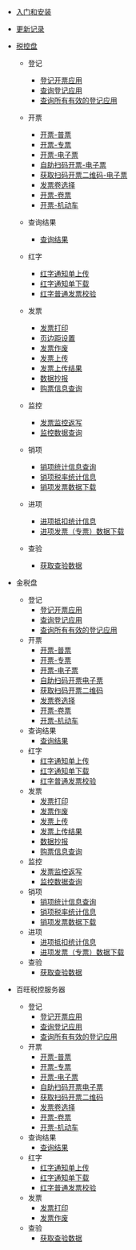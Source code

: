 * [入门和安装]()
* [更新记录](CHANGELOG)
* [税控盘](http://fpfw2.aiee.fun:6677/fpfw2/test/mnkp)
  * 登记
    * [登记开票应用](税控盘/登记/登记开票应用-税控盘.md)
	* [查询登记应用](税控盘/登记/查询登记应用-税控盘.md)
	* [查询所有有效的登记应用](税控盘/登记/查询所有有效的登记应用-税控盘.md)
  * 开票
    * [开票-普票](税控盘/开票/普票开具-税控盘.md)
    * [开票-专票](税控盘/开票/专票开具-税控盘.md)
    * [开票-电子票](税控盘/开票/电票开具-税控盘.md)
    * [自助扫码开票-电子票](税控盘/开票/自助扫码开票-税控盘.md)
    * [获取扫码开票二维码-电子票](税控盘/开票/获取扫码开票二维码-税控盘.md)
    * [发票卷选择](税控盘/开票/发票卷选择-税控盘.md)
    * [开票-卷票](税控盘/开票/卷票开具-税控盘.md)
    * [开票-机动车](税控盘/开票/开票机动车-税控盘.md)
  * 查询结果
	* [查询结果](税控盘/查询结果/查询结果-税控盘.md)
  * 红字
	* [红字通知单上传](税控盘/红字/红字通知单上传-税控盘.md)
	* [红字通知单下载](税控盘/红字/红字通知单下载-税控盘.md)
	* [红字普通发票校验](税控盘/红字/红字普通发票校验-税控盘.md)
  * 发票
	* [发票打印](税控盘/发票/发票打印-税控盘.md)
	* [页边距设置](税控盘/发票/页边距设置-税控盘.md)
	* [发票作废](税控盘/发票/发票作废-税控盘.md)
	* [发票上传](税控盘/发票/发票上传-税控盘.md)
	* [发票上传结果](税控盘/发票/发票上传结果-税控盘.md)
	* [数据抄报](税控盘/发票/数据抄报-税控盘.md)
	* [购票信息查询](税控盘/发票/购票信息查询-税控盘.md)
  * 监控	
    * [发票监控返写](税控盘/监控/发票监控返写-税控盘.md)
    * [监控数据查询](税控盘/监控/监控数据查询-税控盘.md)
  * 销项
    * [销项统计信息查询](税控盘/销项/销项统计信息查询-税控盘.md)
    * [销项税率统计信息](税控盘/销项/销项税率统计信息-税控盘.md)
    * [销项发票数据下载](税控盘/销项/销项发票数据下载-税控盘.md)
	
  * 进项
	* [进项抵扣统计信息](税控盘/进项/进项抵扣统计信息-税控盘.md)
	* [进项发票（专票）数据下载](税控盘/进项/进项发票（专票）数据下载-税控盘.md)
  * 查验
	* [获取查验数据](税控盘/查验/获取查验数据-税控盘.md)
	
	
	
* 金税盘
  * 登记
	* [登记开票应用](金税盘/登记/登记开票应用-金税盘.md)
	* [查询登记应用](金税盘/登记/查询登记应用-金税盘.md)
	* [查询所有有效的登记应用](金税盘/登记/查询所有有效的登记应用-金税盘.md)
  * 开票
    * [开票-普票](金税盘/开票/开票-普票-金税盘.md)
    * [开票-专票](金税盘/开票/开票-专票-金税盘.md)
    * [开票-电子票](金税盘/开票/开票-电子票-金税盘.md)
    * [自助扫码开票电子票](金税盘/开票/自助扫码开票电子票-金税盘.md)
    * [获取扫码开票二维码](金税盘/开票/获取扫码开票二维码-金税盘.md)
    * [发票卷选择](金税盘/开票/发票卷选择-金税盘.md)
    * [开票-卷票](金税盘/开票/开票-卷票-金税盘.md)
    * [开票-机动车](金税盘/开票/开票-机动车-金税盘.md)
  * 查询结果
    * [查询结果](金税盘/查询结果/查询结果-金税盘.md)
  * 红字
	* [红字通知单上传](金税盘/红字/红字通知单上传-金税盘.md)
	* [红字通知单下载](金税盘/红字/红字通知单下载-金税盘.md)
	* [红字普通发票校验](金税盘/红字/红字普通发票校验-金税盘.md)	
  * 发票
	* [发票打印](金税盘/发票/发票打印-金税盘.md)
	* [发票作废](金税盘/发票/发票作废-金税盘.md)
	* [发票上传](金税盘/发票/发票上传-金税盘.md)
	* [发票上传结果](金税盘/发票/发票上传结果-金税盘.md)
	* [数据抄报](金税盘/发票/数据抄报-金税盘.md)
	* [购票信息查询](金税盘/发票/购票信息查询-金税盘.md)
  * 监控
	* [发票监控返写](金税盘/监控/发票监控返写-金税盘.md)
    * [监控数据查询](金税盘/监控/监控数据查询-金税盘.md)
  * 销项
    * [销项统计信息查询](金税盘/销项/销项统计信息查询-金税盘.md)
    * [销项税率统计信息](金税盘/销项/销项税率统计信息-金税盘.md)
    * [销项发票数据下载](金税盘/销项/销项发票数据下载-金税盘.md)
  * 进项
	* [进项抵扣统计信息](金税盘/进项/进项抵扣统计信息-金税盘.md)
	* [进项发票（专票）数据下载](金税盘/进项/进项发票（专票）数据下载-金税盘.md)
  * 查验
	* [获取查验数据](金税盘/查验/获取查验数据-金税盘.md)
	
* 百旺税控服务器	
  * 登记
    * [登记开票应用](百旺税控服务器/登记/登记开票应用-税控服务器.md)
	* [查询登记应用](百旺税控服务器/登记/查询登记应用-税控服务器.md)
	* [查询所有有效的登记应用](百旺税控服务器/登记/查询所有有效登记应用-税控服务器.md)
  * 开票
    * [开票-普票](百旺税控服务器/开票/开票-普票-百旺税控服务器.md)
    * [开票-专票](百旺税控服务器/开票/专票开具-百旺税控服务器.md)
    * [开票-电子票](百旺税控服务器/开票/电票开具-百旺税控服务器.md)
    * [自助扫码开票电子票](百旺税控服务器/开票/自助扫码开具电票-百旺税控服务器.md)
    * [获取扫码开票二维码](百旺税控服务器/开票/获取扫码开具电票二维码-百旺税控服务器.md)
    * [发票卷选择](百旺税控服务器/开票/发票卷选择-百旺税控服务器.md)
    * [开票-卷票](百旺税控服务器/开票/卷票开具-百旺税控服务器.md)
    * [开票-机动车](百旺税控服务器/开票/机动车发票开具-百旺税控服务器.md)
  * 查询结果
    * [查询结果](百旺税控服务器/查询结果/查询结果-税控服务器.md)
  * 红字
	* [红字通知单上传](百旺税控服务器/红字/红字通知单上传-税控服务器.md)
	* [红字通知单下载](百旺税控服务器/红字/红字通知单下载-税控服务器.md)
	* [红字普通发票校验](百旺税控服务器/红字/红字普通发票效验-税控服务器.md)	
  * 发票
	* [发票打印](百旺税控服务器/发票/发票打印-税控服务器.md)
	* [发票作废](百旺税控服务器/发票/发票作废-税控服务器.md)
  * 查验
	* [获取查验数据](百旺税控服务器/查验/获取查验数据-税控服务器.md)